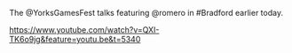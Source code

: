 The @YorksGamesFest talks featuring @romero in #Bradford earlier today.

https://www.youtube.com/watch?v=QXI-TK6o9jg&feature=youtu.be&t=5340